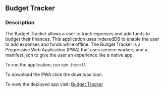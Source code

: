 ## Budget Tracker

### Description

The Budget Tracker allows a user to track expenses and add funds to budget their finances. This application uses IndexedDB to enable the user to add expenses and funds while offline.
The Budget Tracker is a Progressive Web Application (PWA) that uses service workers and a manifest.json to give the user an experience like a native app.

To run the application, run
`npm install`

To download the PWA click the download icon.

To view the deployed app visit: [Budget Tracker](https://afternoon-island-67965.herokuapp.com/)
